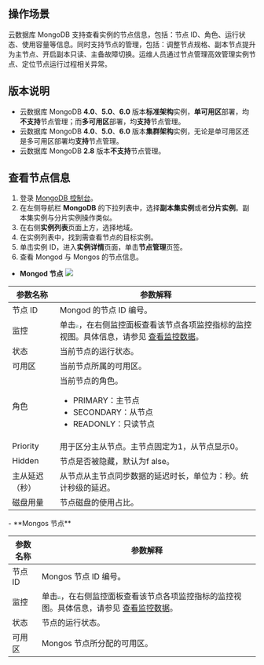 ## 操作场景

云数据库 MongoDB 支持查看实例的节点信息，包括：节点 ID、角色、运行状态、使用容量等信息。同时支持节点的管理，包括：调整节点规格、副本节点提升为主节点、开启副本只读、主备故障切换。运维人员通过节点管理高效管理实例节点、定位节点运行过程相关异常。

## 版本说明

- 云数据库 MongoDB **4.0**、**5.0**、**6.0** 版本**标准架构**实例，**单可用区**部署，均**不支持**节点管理；而**多可用区**部署，均**支持**节点管理。
- 云数据库 MongoDB **4.0**、**5.0**、**6.0** 版本**集群架构**实例，无论是单可用区还是多可用区部署均**支持**节点管理。
- 云数据库 MongoDB **2.8** 版本**不支持**节点管理。

## 查看节点信息

1. 登录 [MongoDB 控制台](https://console.cloud.tencent.com/mongodb)。
2. 在左侧导航栏 **MongoDB** 的下拉列表中，选择**副本集实例**或者**分片实例**。副本集实例与分片实例操作类似。
3. 在右侧**实例列表**页面上方，选择地域。
4. 在实例列表中，找到需查看节点的目标实例。
5. 单击实例 ID，进入**实例详情**页面，单击**节点管理**页签。
6. 查看 Mongod 与 Mongos 的节点信息。
 - **Mongod 节点**
![](https://qcloudimg.tencent-cloud.cn/raw/4192fc90e595849b0155c80d0dd8592b.png)
<table>
<thead><tr><th>参数名称</th><th>参数解释</th></tr></thead>
<tbody><tr>
<td>节点 ID</td>
<td>Mongod 的节点 ID 编号。</td></tr>
<tr>
<td>监控</td>
<td>单击<img src="https://qcloudimg.tencent-cloud.cn/raw/dc4a0ccd630c929fcb9095841df8fb0d.png" style="zoom:40%;">，在右侧监控面板查看该节点各项监控指标的监控视图。具体信息，请参见 <a href="https://cloud.tencent.com/document/product/240/3564">查看监控数据</a>。</td></tr>
<tr>
<td>状态</td><td>当前节点的运行状态。</td></tr>
<tr>
<td>可用区</td><td>当前节点所属的可用区。</td></tr>
<tr>
<td>角色</td>
<td>当前节点的角色。<ul><li>PRIMARY：主节点</li><li>SECONDARY：从节点</li><li>READONLY：只读节点</li></ul></td></tr>
<tr>
<td>Priority</td>
<td>用于区分主从节点。主节点固定为1，从节点显示0。</td></tr>
<tr>
<td>Hidden</td>
<td>节点是否被隐藏，默认为f alse。</td></tr>
<tr>
<td>主从延迟（秒）</td>
<td>从节点从主节点同步数据的延迟时长，单位为：秒。统计秒级的延迟。</td></tr>
<tr>
<td>磁盘用量</td><td>节点磁盘的使用占比。</td></tr>
</tbody></table>
 - **Mongos 节点**
<table>
<thead><tr><th>参数名称</th><th>参数解释</th></tr></thead>
<tbody>
<tr>
<td>节点 ID</td><td>Mongos 节点 ID 编号。</td></tr>
<tr>
<td>监控</td>
<td>单击<img src="https://qcloudimg.tencent-cloud.cn/raw/dc4a0ccd630c929fcb9095841df8fb0d.png" style="zoom:40%;">，在右侧监控面板查看该节点各项监控指标的监控视图。具体信息，请参见 <a href="https://cloud.tencent.com/document/product/240/3564">查看监控数据</a>。</td></tr>
<tr>
<td>状态</td><td>节点的运行状态。</td></tr>
<tr>
<td>可用区</td><td>Mongos 节点所分配的可用区。</td></tr>
</tbody></table>



